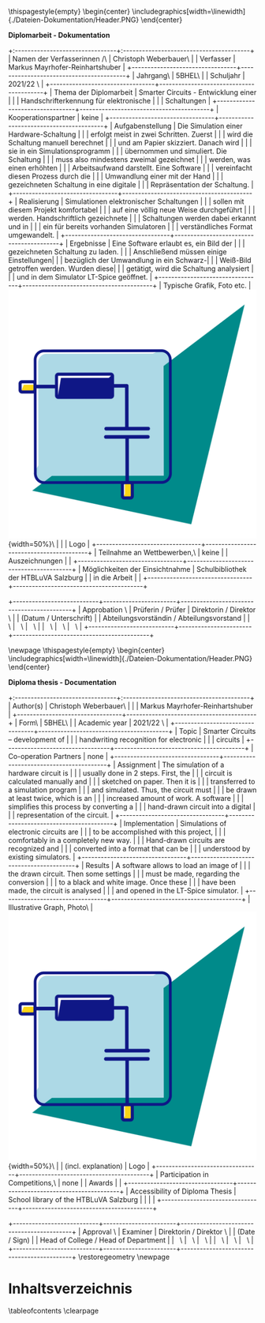 \thispagestyle{empty}
\begin{center}
\includegraphics[width=\linewidth]{./Dateien-Dokumentation/Header.PNG}
\end{center}

**Diplomarbeit - Dokumentation**

+:--------------------------------+:----------------------------------------+
| Namen der Verfasserinnen /\     | Christoph Weberbauer\                   |
| Verfasser                       | Markus Mayrhofer-Reinhartshuber         |
+---------------------------------+-----------------------------------------+
| Jahrgang\                       | 5BHEL\                                  |
| Schuljahr                       | 2021/22 \                               |
+---------------------------------+-----------------------------------------+
| Thema der Diplomarbeit          | Smarter Circuits - Entwicklung einer    | 
|                                 | Handschrifterkennung für elektronische  |
|                                 | Schaltungen                             |
+---------------------------------+-----------------------------------------+
| Kooperationspartner             | keine                                   |
+---------------------------------+-----------------------------------------+
| Aufgabenstellung                | Die Simulation einer Hardware-Schaltung |
|                                 | erfolgt meist in zwei Schritten. Zuerst |
|                                 | wird die Schaltung manuell berechnet    |
|                                 | und am Papier skizziert. Danach wird    |
|                                 | sie in ein Simulationsprogramm          |
|                                 | übernommen und simuliert. Die Schaltung |
|                                 | muss also mindestens zweimal gezeichnet |
|                                 | werden, was einen erhöhten              |
|                                 | Arbeitsaufwand darstellt. Eine Software |
|                                 | vereinfacht diesen Prozess durch die    |
|                                 | Umwandlung einer mit der Hand           |
|                                 | gezeichneten Schaltung in eine digitale |
|                                 | Repräsentation der Schaltung.           |
+---------------------------------+-----------------------------------------+
| Realisierung                    | Simulationen elektronischer Schaltungen |
|                                 | sollen mit diesem Projekt komfortabel   |
|                                 | auf eine völlig neue Weise durchgeführt |
|                                 | werden. Handschriftlich gezeichnete     |
|                                 | Schaltungen werden dabei erkannt und in |
|                                 | ein für bereits vorhanden Simulatoren   |
|                                 | verständliches Format umgewandelt.      |
+---------------------------------+-----------------------------------------+
| Ergebnisse                      | Eine Software erlaubt es, ein Bild der  |
|                                 | gezeichneten Schaltung zu laden.        |
|                                 | Anschließend müssen einige Einstellungen|
|                                 | bezüglich der Umwandlung in ein Schwarz-|
|                                 | Weiß-Bild getroffen werden. Wurden diese|
|                                 | getätigt, wird die Schaltung analysiert |
|                                 | und in dem Simulator LT-Spice geöffnet. |
+---------------------------------+-----------------------------------------+
| Typische Grafik, Foto etc.      | ![](.\Dateien\logo.jpg){width=50%}\     |
|                                 | Logo                                    |
+---------------------------------+-----------------------------------------+
| Teilnahme an Wettbewerben,\     | keine                                   |
| Auszeichnungen                  |                                         |
+---------------------------------+-----------------------------------------+
| Möglichkeiten der Einsichtnahme | Schulbibliothek der HTBLuVA Salzburg    |
| in die Arbeit                   |                                         |
+---------------------------------+-----------------------------------------+


+---------------------------+-----------------------+-------------------------------------------+
| Approbation \             | Prüferin / Prüfer     | Direktorin / Direktor  \                  |
| (Datum / Unterschrift)    |                       | Abteilungsvorständin / Abteilungsvorstand |
| &nbsp; \                  | &nbsp; \              | &nbsp; \                                  |
| &nbsp; \                  | &nbsp; \              | &nbsp; \                                  |
+---------------------------+-----------------------+-------------------------------------------+

\newpage
\thispagestyle{empty}
\begin{center}
\includegraphics[width=\linewidth]{./Dateien-Dokumentation/Header.PNG}
\end{center}


**Diploma thesis - Documentation**

+:--------------------------------+:----------------------------------------+
| Author(s)                       | Christoph Weberbauer\                   |
|                                 | Markus Mayrhofer-Reinhartshuber         |
+---------------------------------+-----------------------------------------+
| Form\                           | 5BHEL\                                  |
| Academic year                   | 2021/22 \                               |
+---------------------------------+-----------------------------------------+
| Topic                           | Smarter Circuits – development of       | 
|                                 | handwriting recognition for electronic  |
|                                 | circuits                                |
+---------------------------------+-----------------------------------------+
| Co-operation Partners           | none                                    |
+---------------------------------+-----------------------------------------+
| Assignment                      | The simulation of a hardware circuit is |
|                                 | usually done in 2 steps. First, the     |
|                                 | circuit is calculated manually and      |
|                                 | sketched on paper. Then it is           |
|                                 | transferred to a simulation program     |
|                                 | and simulated. Thus, the circuit must   |
|                                 | be drawn at least twice, which is an    |
|                                 | increased amount of work. A software    |
|                                 | simplifies this process by converting a |
|                                 | hand-drawn circuit into a digital       |
|                                 | representation of the circuit.          |
+---------------------------------+-----------------------------------------+
| Implementation                  | Simulations of electronic circuits are  |
|                                 | to be accomplished with this project,   |
|                                 | comfortably in a completely new way.    |
|                                 | Hand-drawn circuits are recognized and  |
|                                 | converted into a format that can be     |
|                                 | understood by existing simulators.      |
+---------------------------------+-----------------------------------------+
| Results                         | A software allows to load an image of   |
|                                 | the drawn circuit. Then some settings   |
|                                 | must be made, regarding the conversion  |
|                                 | to a black and white image. Once these  |
|                                 | have been made, the circuit is analysed |
|                                 | and opened in the LT-Spice simulator.   |
+---------------------------------+-----------------------------------------+
| Illustrative Graph, Photo\      | ![](.\Dateien\logo.jpg){width=50%}\     |
| (incl. explanation)             | Logo                                    |
+---------------------------------+-----------------------------------------+
| Participation in Competitions,\ | none                                    |
| Awards                          |                                         |
+---------------------------------+-----------------------------------------+
| Accessibility of Diploma Thesis | School library of the HTBLuVA Salzburg  |
|                                 |                                         |
+---------------------------------+-----------------------------------------+

+---------------------------+-----------------------+-------------------------------------------+
| Approval \                | Examiner              | Direktorin / Direktor  \                  |
| (Date / Sign)             |                       | Head of College / Head of Department      |
| &nbsp; \                  | &nbsp; \              | &nbsp; \                                  |
| &nbsp; \                  | &nbsp; \              | &nbsp; \                                  |
+---------------------------+-----------------------+-------------------------------------------+
\restoregeometry
\newpage

# Inhaltsverzeichnis
\tableofcontents
\clearpage